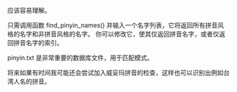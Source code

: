 
应该容易理解。

只需调用函数 find_pinyin_names() 并输入一个名字列表，它将返回所有拼音风格的名字和非拼音风格的名字。
你可以修改它，使其仅返回拼音名字，或者仅返回拼音名字的索引。

pinyin.txt 是非常重要的数据库文件，用于匹配模式。

将来如果有时间我可能还会尝试加入威妥玛拼音的检查，这样也可以识别出例如台湾人名的拼音。
